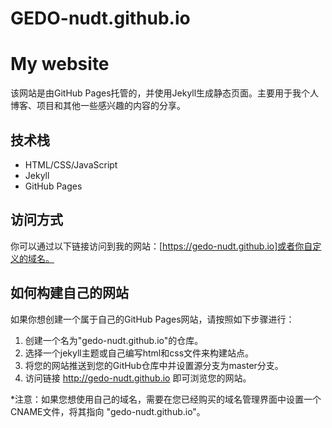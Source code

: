 # GEDO-nudt.github.io
# My website

该网站是由GitHub Pages托管的，并使用Jekyll生成静态页面。主要用于我个人博客、项目和其他一些感兴趣的内容的分享。

## 技术栈
- HTML/CSS/JavaScript
- Jekyll
- GitHub Pages

## 访问方式
你可以通过以下链接访问到我的网站：[https://gedo-nudt.github.io]或者你自定义的域名。

## 如何构建自己的网站
如果你想创建一个属于自己的GitHub Pages网站，请按照如下步骤进行：

1. 创建一个名为"gedo-nudt.github.io"的仓库。
2. 选择一个jekyll主题或自己编写html和css文件来构建站点。
3. 将您的网站推送到您的GitHub仓库中并设置源分支为master分支。
4. 访问链接 http://gedo-nudt.github.io 即可浏览您的网站。

*注意：如果您想使用自己的域名，需要在您已经购买的域名管理界面中设置一个CNAME文件，将其指向 "gedo-nudt.github.io"。

